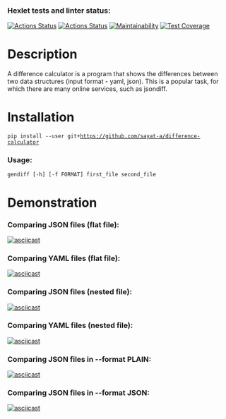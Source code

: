 ### Hexlet tests and linter status:
[![Actions Status](https://github.com/sayat-a/python-project-50/actions/workflows/hexlet-check.yml/badge.svg)](https://github.com/sayat-a/python-project-50/actions)
[![Actions Status](https://github.com/sayat-a/python-project-50/actions/workflows/pyci.yml/badge.svg)](https://github.com/sayat-a/python-project-50/actions)
[![Maintainability](https://api.codeclimate.com/v1/badges/8086ba3588454f8b46db/maintainability)](https://codeclimate.com/github/sayat-a/python-project-50/maintainability)
[![Test Coverage](https://api.codeclimate.com/v1/badges/8086ba3588454f8b46db/test_coverage)](https://codeclimate.com/github/sayat-a/python-project-50/test_coverage)

# Description
A difference calculator is a program that shows the differences between two data structures (input format - yaml, json). This is a popular task, for which there are many online services, such as jsondiff.

# Installation
<code>pip install --user git+https://github.com/sayat-a/difference-calculator</code>
### Usage:
<code>gendiff [-h] [-f FORMAT] first_file second_file</code>

# Demonstration
### Comparing JSON files (flat file):
[![asciicast](https://asciinema.org/a/KeWjUMWZ6owqC3nBuxwjAAaXF.svg)](https://asciinema.org/a/KeWjUMWZ6owqC3nBuxwjAAaXF)

### Comparing YAML files (flat file):
[![asciicast](https://asciinema.org/a/vpLcLIMAFm4IIJkjM5QsqI5ii.svg)](https://asciinema.org/a/vpLcLIMAFm4IIJkjM5QsqI5ii)

### Comparing JSON files (nested file):
[![asciicast](https://asciinema.org/a/DgKEgG9l6xx6nSu4wgaMCjeDR.svg)](https://asciinema.org/a/DgKEgG9l6xx6nSu4wgaMCjeDR)

### Comparing YAML files (nested file):
[![asciicast](https://asciinema.org/a/rXAMTJSnbvZ0KVmBYL7Uhy9JM.svg)](https://asciinema.org/a/rXAMTJSnbvZ0KVmBYL7Uhy9JM)

### Comparing JSON files in --format PLAIN:
[![asciicast](https://asciinema.org/a/AyZS8iZcf8dUVBxvZOnBXkstV.svg)](https://asciinema.org/a/AyZS8iZcf8dUVBxvZOnBXkstV)

### Comparing JSON files in --format JSON:
[![asciicast](https://asciinema.org/a/1G2MFtDcAybG6UL9UFPrSAnDi.svg)](https://asciinema.org/a/1G2MFtDcAybG6UL9UFPrSAnDi)
